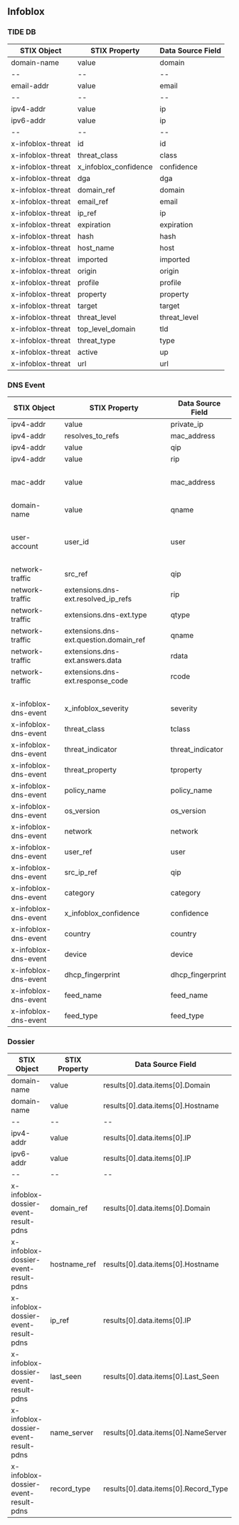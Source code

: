 ## Infoblox
### TIDE DB
| STIX Object | STIX Property | Data Source Field |
|--|--|--|
| domain-name | value | domain |
|--|--|--|
| email-addr | value | email |
|--|--|--|
| ipv4-addr | value | ip |
| ipv6-addr | value | ip |
|--|--|--|
| x-infoblox-threat | id | id |
| x-infoblox-threat | threat_class | class |
| x-infoblox-threat | x_infoblox_confidence | confidence |
| x-infoblox-threat | dga | dga |
| x-infoblox-threat | domain_ref | domain |
| x-infoblox-threat | email_ref | email |
| x-infoblox-threat | ip_ref | ip |
| x-infoblox-threat | expiration | expiration |
| x-infoblox-threat | hash | hash |
| x-infoblox-threat | host_name | host |
| x-infoblox-threat | imported | imported |
| x-infoblox-threat | origin | origin |
| x-infoblox-threat | profile | profile |
| x-infoblox-threat | property | property |
| x-infoblox-threat | target | target |
| x-infoblox-threat | threat_level | threat_level |
| x-infoblox-threat | top_level_domain | tld |
| x-infoblox-threat | threat_type | type |
| x-infoblox-threat | active | up |
| x-infoblox-threat | url | url |


### DNS Event
| STIX Object | STIX Property | Data Source Field |
|--|--|--|
| ipv4-addr | value | private_ip |
| ipv4-addr | resolves_to_refs | mac_address |
| ipv4-addr | value | qip |
| ipv4-addr | value | rip |
| <br> | | |
| mac-addr | value | mac_address |
| <br> | | |
| domain-name | value | qname |
| <br> | | |
| user-account | user_id | user |
| <br> | | |
| network-traffic | src_ref | qip |
| network-traffic | extensions.dns-ext.resolved_ip_refs | rip |
| network-traffic | extensions.dns-ext.type | qtype |
| network-traffic | extensions.dns-ext.question.domain_ref | qname |
| network-traffic | extensions.dns-ext.answers.data | rdata |
| network-traffic | extensions.dns-ext.response_code | rcode |
| <br> | | |
| x-infoblox-dns-event | x_infoblox_severity | severity |
| x-infoblox-dns-event | threat_class | tclass |
| x-infoblox-dns-event | threat_indicator | threat_indicator |
| x-infoblox-dns-event | threat_property | tproperty |
| x-infoblox-dns-event | policy_name | policy_name |
| x-infoblox-dns-event | os_version | os_version |
| x-infoblox-dns-event | network | network |
| x-infoblox-dns-event | user_ref | user |
| x-infoblox-dns-event | src_ip_ref | qip |
| x-infoblox-dns-event | category | category |
| x-infoblox-dns-event | x_infoblox_confidence | confidence |
| x-infoblox-dns-event | country | country |
| x-infoblox-dns-event | device | device |
| x-infoblox-dns-event | dhcp_fingerprint | dhcp_fingerprint |
| x-infoblox-dns-event | feed_name | feed_name |
| x-infoblox-dns-event | feed_type | feed_type |

### Dossier
| STIX Object | STIX Property | Data Source Field |
|--|--|--|
| domain-name | value | results[0].data.items[0].Domain |
| domain-name | value | results[0].data.items[0].Hostname |
|--|--|--|
| ipv4-addr | value | results[0].data.items[0].IP |
| ipv6-addr | value | results[0].data.items[0].IP |
|--|--|--|
| x-infoblox-dossier-event-result-pdns | domain_ref | results[0].data.items[0].Domain |
| x-infoblox-dossier-event-result-pdns | hostname_ref | results[0].data.items[0].Hostname |
| x-infoblox-dossier-event-result-pdns | ip_ref | results[0].data.items[0].IP |
| x-infoblox-dossier-event-result-pdns | last_seen | results[0].data.items[0].Last_Seen |
| x-infoblox-dossier-event-result-pdns | name_server | results[0].data.items[0].NameServer |
| x-infoblox-dossier-event-result-pdns | record_type | results[0].data.items[0].Record_Type |
